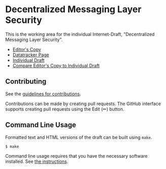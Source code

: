 # Decentralized Messaging Layer Security

This is the working area for the individual Internet-Draft, "Decentralized Messaging Layer Security".

* [Editor's Copy](https://phnx-im.github.io/dmls-spec/#go.draft-kohbrok-mls-decentralized-mls.html)
* [Datatracker Page](https://datatracker.ietf.org/doc/draft-kohbrok-mls-decentralized-mls)
* [Individual Draft](https://datatracker.ietf.org/doc/html/draft-kohbrok-mls-decentralized-mls)
* [Compare Editor's Copy to Individual Draft](https://phnx-im.github.io/dmls-spec/#go.draft-kohbrok-mls-decentralized-mls.diff)


## Contributing

See the
[guidelines for contributions](https://github.com/phnx-im/dmls-spec/blob//CONTRIBUTING.md).

Contributions can be made by creating pull requests.
The GitHub interface supports creating pull requests using the Edit (✏) button.


## Command Line Usage

Formatted text and HTML versions of the draft can be built using `make`.

```sh
$ make
```

Command line usage requires that you have the necessary software installed.  See
[the instructions](https://github.com/martinthomson/i-d-template/blob/main/doc/SETUP.md).

